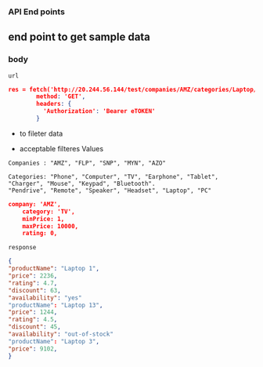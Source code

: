 ### API End points


## end point to get sample data

### body 

`url` 
```json
res = fetch('http://20.244.56.144/test/companies/AMZ/categories/Laptop/products?top=10&minPrice=1&maxPrice=10000', {
        method: 'GET',
        headers: {
          'Authorization': 'Bearer eTOKEN'
        }

```
- to fileter data

- acceptable filteres Values
```
Companies : "AMZ", "FLP", "SNP", "MYN", "AZO"
```
```
Categories: "Phone", "Computer", "TV", "Earphone", "Tablet", "Charger", "Mouse", "Keypad", "Bluetooth".
"Pendrive", "Remote", "Speaker", "Headset", "Laptop", "PC"
```
```json
company: 'AMZ',
    category: 'TV',
    minPrice: 1,
    maxPrice: 10000,
    rating: 0,
```


`response`
```json 
{
"productName": "Laptop 1",
"price": 2236,
"rating": 4.7,
"discount": 63,
"availability": "yes"
"productName": "Laptop 13",
"price": 1244,
"rating": 4.5,
"discount": 45,
"availability": "out-of-stock"
"productName": "Laptop 3",
"price": 9102,
}
```